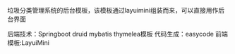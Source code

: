 垃圾分类管理系统的后台模板，该模板通过layuimini组装而来，可以直接用作后台界面

后端技术：Springboot druid mybatis thymelea模板
代码生成：easycode
前端模板:LayuiMini
